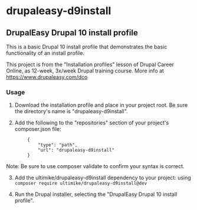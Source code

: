 # drupaleasy-d9install

## DrupalEasy Drupal 10 install profile

This is a basic Drupal 10 install profile that demonstrates the basic functionality of an install profile.

This project is from the "Installation profiles" lesson of Drupal Career Online, as 12-week, 3x/week Drupal
training course. More info at https://www.drupaleasy.com/dco

### Usage

1. Download the installation profile and place in your project root. Be sure the directory's name is "drupaleasy-d9install".

2. Add the following to the "repositories" section of your project's composer.json file:

```
        {
            "type": "path",
            "url": "drupaleasy-d9install"
        }
```

Note: Be sure to use composer validate to confirm your syntax is correct.

3. Add the ultimike/drupaleasy-d9install dependency to your project: using `composer require ultimike/drupaleasy-d9install@dev`

4. Run the Drupal installer, selecting the "DrupalEasy Drupal 10 install profile".
